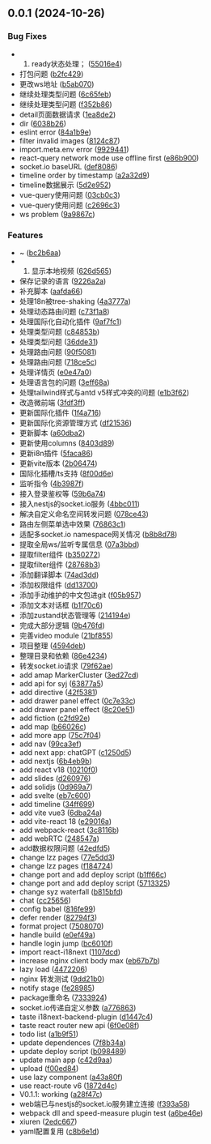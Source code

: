 ## 0.0.1 (2024-10-26)


### Bug Fixes

* 1. ready状态处理； ([55016e4](https://github.com/Maple-Team/maple-dolores/commit/55016e47be8649a077e3a32fe0bfcc2f86c4eae9))
* 打包问题 ([b2fc429](https://github.com/Maple-Team/maple-dolores/commit/b2fc4292cc5e7a52c8dd019eea4a33875069d54b))
* 更改ws地址 ([b5ab070](https://github.com/Maple-Team/maple-dolores/commit/b5ab07003a986a4b29b25a2df7706807e638df50))
* 继续处理类型问题 ([6c65feb](https://github.com/Maple-Team/maple-dolores/commit/6c65feb6f05a1b7d099896045d5ba28c2e64558d))
* 继续处理类型问题 ([f352b86](https://github.com/Maple-Team/maple-dolores/commit/f352b86da56c7458e32cbd3ea6c682b431e225d6))
* detail页面数据请求 ([1ea8de2](https://github.com/Maple-Team/maple-dolores/commit/1ea8de289ea25ee0d25b859ce19aa7a5aeed77c0))
* dir ([6038b26](https://github.com/Maple-Team/maple-dolores/commit/6038b26342d26d6cfde98e46c57910d2706ff9cb))
* eslint error ([84a1b9e](https://github.com/Maple-Team/maple-dolores/commit/84a1b9e6feec5a44a6a1297dd683140e0f98b963))
* filter invalid images ([8124c87](https://github.com/Maple-Team/maple-dolores/commit/8124c875715f9d9d9dfe6ae60f56a3538cf50112))
* import.meta.env error ([9929441](https://github.com/Maple-Team/maple-dolores/commit/9929441a0b0d3a0c218899b5b21ceff3cb712f1f))
* react-query network mode use offline first ([e86b900](https://github.com/Maple-Team/maple-dolores/commit/e86b900deb6a786c7ae3ca89a2319132b0401557))
* socket.io baseURL ([def8086](https://github.com/Maple-Team/maple-dolores/commit/def8086378b8e9ac42f23c686e2839a9c583fb71))
* timeline order by timestamp ([a2a32d9](https://github.com/Maple-Team/maple-dolores/commit/a2a32d91476c13949db3ade789f3d039fcc2ca1e))
* timeline数据展示 ([5d2e952](https://github.com/Maple-Team/maple-dolores/commit/5d2e9529a6f069f116e5e1549fad95b87519a8ce))
* vue-query使用问题 ([03cb0c3](https://github.com/Maple-Team/maple-dolores/commit/03cb0c3ef40cb381180db42aeb35f7fd4d1df5ef))
* vue-query使用问题 ([c2696c3](https://github.com/Maple-Team/maple-dolores/commit/c2696c3c3071f2e95310fd2a0d9f53fd0b0c59de))
* ws problem ([9a9867c](https://github.com/Maple-Team/maple-dolores/commit/9a9867c4e6ce29e735ccdc3bac83f63add3f3cb6))


### Features

* ~ ([bc2b6aa](https://github.com/Maple-Team/maple-dolores/commit/bc2b6aa028890b2db085723bd5d1b5202ff05d49))
* 1. 显示本地视频 ([626d565](https://github.com/Maple-Team/maple-dolores/commit/626d56571d83e8ac891a7d7054679efefb2d2dd0))
* 保存记录的语言 ([9226a2a](https://github.com/Maple-Team/maple-dolores/commit/9226a2a81ecd2fceed28d966483d99c902e006ce))
* 补充脚本 ([aafda66](https://github.com/Maple-Team/maple-dolores/commit/aafda6678310e41b06a13215cdbce7ca19d806e1))
* 处理18n被tree-shaking ([4a3777a](https://github.com/Maple-Team/maple-dolores/commit/4a3777a4082be151905f419d52ebc0892f21dd52))
* 处理动态路由问题 ([c73f1a8](https://github.com/Maple-Team/maple-dolores/commit/c73f1a8c33874f65970eb090e4d1e7b918720357))
* 处理国际化自动化插件 ([9af7fc1](https://github.com/Maple-Team/maple-dolores/commit/9af7fc1c5674b0a05ba8d881f4d6aafd2ee7ecc3))
* 处理类型问题 ([c84853b](https://github.com/Maple-Team/maple-dolores/commit/c84853b6e1dd53f156fd37f73ad090499969b31b))
* 处理类型问题 ([36dde31](https://github.com/Maple-Team/maple-dolores/commit/36dde3143919dcfded3e309411cd6337bbc2ebc6))
* 处理路由问题 ([90f5081](https://github.com/Maple-Team/maple-dolores/commit/90f5081f14d8e17ed10bd355c4fe5592d25197cd))
* 处理路由问题 ([718ce5c](https://github.com/Maple-Team/maple-dolores/commit/718ce5c1d45be6fd1bf85ea72ce40ef2f4544b37))
* 处理详情页 ([e0e47a0](https://github.com/Maple-Team/maple-dolores/commit/e0e47a0205f97f208914df03d4808b37f413bca6))
* 处理语言包的问题 ([3eff68a](https://github.com/Maple-Team/maple-dolores/commit/3eff68ae6debf66f088e50130dd8941b30f87c4d))
* 处理tailwind样式与antd v5样式冲突的问题 ([e1b3f62](https://github.com/Maple-Team/maple-dolores/commit/e1b3f626022c2e09f09c2a99f89563bd4faf49b4))
* 改造微前端 ([3fdf3ff](https://github.com/Maple-Team/maple-dolores/commit/3fdf3ff70c44cdb142f219c40212314c411250ad))
* 更新国际化插件 ([1f4a716](https://github.com/Maple-Team/maple-dolores/commit/1f4a716bb800ba51eedb37cdedced5f5f6cba060))
* 更新国际化资源管理方式 ([df21536](https://github.com/Maple-Team/maple-dolores/commit/df215363c433b67758bddcd5e442f6eeaad61cfc))
* 更新脚本 ([a60dba2](https://github.com/Maple-Team/maple-dolores/commit/a60dba2979cb5339f3d793c11763347e8410284d))
* 更新使用columns ([8403d89](https://github.com/Maple-Team/maple-dolores/commit/8403d89f0298121f5a976d2375b765708865e77f))
* 更新i8n插件 ([5faca86](https://github.com/Maple-Team/maple-dolores/commit/5faca86c58f32b01417dae4fee7d57f95af90202))
* 更新vite版本 ([2b06474](https://github.com/Maple-Team/maple-dolores/commit/2b064749000e0c6136e2a111f90040ea29c438a0))
* 国际化插槽/ts支持 ([8f00d6e](https://github.com/Maple-Team/maple-dolores/commit/8f00d6ed4ff366c1a08acd59b48cfef756290dce))
* 监听指令 ([4b3987f](https://github.com/Maple-Team/maple-dolores/commit/4b3987ffd917588c1bea0887b0f570ed80fa3050))
* 接入登录鉴权等 ([59b6a74](https://github.com/Maple-Team/maple-dolores/commit/59b6a7482007ad2bedea11c55a5a4f71ff268584))
* 接入nestjs的socket.io服务 ([4bbc011](https://github.com/Maple-Team/maple-dolores/commit/4bbc01187a870b8f45f6fdedef531a0f2b4c4041))
* 解决自定义命名空间转发问题 ([078ce43](https://github.com/Maple-Team/maple-dolores/commit/078ce4364440e77cbf168a981c9a33a985222e18))
* 路由左侧菜单选中效果 ([76863c1](https://github.com/Maple-Team/maple-dolores/commit/76863c17ea832ca06d1bbee974c504d2c9780aec))
* 适配多socket.io namespace网关情况 ([b8b8d78](https://github.com/Maple-Team/maple-dolores/commit/b8b8d78891c875c7e59d938054a45a4fa7a5f3e7))
* 提取全局ws/监听专属信息 ([07a3bbd](https://github.com/Maple-Team/maple-dolores/commit/07a3bbdcc2fe1eec8408581c8e5c0cde8d9bdd53))
* 提取filter组件 ([b350272](https://github.com/Maple-Team/maple-dolores/commit/b350272bc9489bcb99c8cd517ed1378a44379a27))
* 提取filter组件 ([28768b3](https://github.com/Maple-Team/maple-dolores/commit/28768b3b32ffc3bad412d25ecb4565c59c6dcf7b))
* 添加翻译脚本 ([74ad3dd](https://github.com/Maple-Team/maple-dolores/commit/74ad3dd919a70f2d4407e392cc152ceae001d3b0))
* 添加权限组件 ([dd13700](https://github.com/Maple-Team/maple-dolores/commit/dd13700166df3ee027f223d78b2ecd561eadfbbe))
* 添加手动维护的中文包进git ([f05b957](https://github.com/Maple-Team/maple-dolores/commit/f05b957fb8399e1c5d662141adeeab04f1a5fa22))
* 添加文本对话框 ([b1f70c6](https://github.com/Maple-Team/maple-dolores/commit/b1f70c67532abaf7c2cd61227a7b36ea493ccdcc))
* 添加zustand状态管理等 ([214194e](https://github.com/Maple-Team/maple-dolores/commit/214194eb2c637a993da88aeaa52f75b3865994cf))
* 完成大部分逻辑 ([9b476fd](https://github.com/Maple-Team/maple-dolores/commit/9b476fd876429cf5f4b722c36b1743ecf0258090))
* 完善video module ([21bf855](https://github.com/Maple-Team/maple-dolores/commit/21bf855749ac869f00dc6031569e3999aff82837))
* 项目整理 ([4594deb](https://github.com/Maple-Team/maple-dolores/commit/4594deba9845d7215af982d276de4f0cbca1e8e8))
* 整理目录和依赖 ([86e4234](https://github.com/Maple-Team/maple-dolores/commit/86e42348f36f230e1ad18b1a0d12e2c9ff9a75a8))
* 转发socket.io请求 ([79f62ae](https://github.com/Maple-Team/maple-dolores/commit/79f62aecffb482dc885e4eeb4419ef82910ecfe2))
* add amap MarkerCluster ([3ed27cd](https://github.com/Maple-Team/maple-dolores/commit/3ed27cd8644bb2d12e2f10e8ca5516c4d11f9df3))
* add api for syj ([63877a5](https://github.com/Maple-Team/maple-dolores/commit/63877a5d9899edd66c160b315c9337fd3b97de3e))
* add directive ([42f5381](https://github.com/Maple-Team/maple-dolores/commit/42f5381be129a1e5c3d950591c49cfbfb2548881))
* add drawer panel effect ([0c7e33c](https://github.com/Maple-Team/maple-dolores/commit/0c7e33c8d6ce596fb4e9d50f8096c38f7afc0420))
* add drawer panel effect ([8c20e51](https://github.com/Maple-Team/maple-dolores/commit/8c20e51b498854b636d302c2f96f3be552a93a73))
* add fiction ([c2fd92e](https://github.com/Maple-Team/maple-dolores/commit/c2fd92e6345e96550a03b1e21d843bfc76a5bf35))
* add map ([b66026c](https://github.com/Maple-Team/maple-dolores/commit/b66026cadb0342252995c3436adff48e6c86e7e0))
* add more app ([75c7f04](https://github.com/Maple-Team/maple-dolores/commit/75c7f042cd5ba88596a92e020a09a844b4631e3c))
* add nav ([99ca3ef](https://github.com/Maple-Team/maple-dolores/commit/99ca3ef6996564620099b5a9ceb7559bebd939e0))
* add next app: chatGPT ([c1250d5](https://github.com/Maple-Team/maple-dolores/commit/c1250d52e4da394cae73c1d4429d78121530459d))
* add nextjs ([6b4eb9b](https://github.com/Maple-Team/maple-dolores/commit/6b4eb9be0e1c3e07b2fc566a40d4047b9e38f93a))
* add react v18 ([10210f0](https://github.com/Maple-Team/maple-dolores/commit/10210f0a10deb5bfbabaf0ca14da4193cf59d8ab))
* add slides ([d260976](https://github.com/Maple-Team/maple-dolores/commit/d260976113b9c2a82bc8a3dba3954679b83f419d))
* add solidjs ([0d969a7](https://github.com/Maple-Team/maple-dolores/commit/0d969a7c01500552f1aed3a6a2bbf0383cfa0d95))
* add svelte ([eb7c600](https://github.com/Maple-Team/maple-dolores/commit/eb7c600a8a5a69d0cc871175c0fa7a6faf756b81))
* add timeline ([34ff699](https://github.com/Maple-Team/maple-dolores/commit/34ff69935719ca643c39d076da81aaf496033472))
* add vite vue3 ([6dba24a](https://github.com/Maple-Team/maple-dolores/commit/6dba24a4d5a0da9669b507ecab23af8db8c64de2))
* add vite-react 18 ([e29016a](https://github.com/Maple-Team/maple-dolores/commit/e29016a41736f9298d5b90f02fbe1694ed34804f))
* add webpack-react ([3c8116b](https://github.com/Maple-Team/maple-dolores/commit/3c8116bfcd1224a1b6f8802ed87476f245b3e99b))
* add webRTC ([248547a](https://github.com/Maple-Team/maple-dolores/commit/248547a005e90f28623363781696adc764afcc49))
* add数据权限问题 ([42edfd5](https://github.com/Maple-Team/maple-dolores/commit/42edfd5c9bc497b29d0acdaa8e46a59f2ccbd299))
* change lzz pages ([77e5dd3](https://github.com/Maple-Team/maple-dolores/commit/77e5dd3e330998351c252559d6f51a6cbf14823a))
* change lzz pages ([f184724](https://github.com/Maple-Team/maple-dolores/commit/f184724071ae2ebb3ef8fc8a1d08d827b19ff68f))
* change port and add deploy script ([b1ff66c](https://github.com/Maple-Team/maple-dolores/commit/b1ff66cbdfb43162255680cb81d5fd0ec643b1fc))
* change port and add deploy script ([5713325](https://github.com/Maple-Team/maple-dolores/commit/5713325762f6c6435e690e878d8586676891553e))
* change syz waterfall ([b815bfd](https://github.com/Maple-Team/maple-dolores/commit/b815bfd13bb8ebd741d90c9d5791881990e3ca79))
* chat ([cc25656](https://github.com/Maple-Team/maple-dolores/commit/cc256560244f6576d11c8073edb228c1156796e1))
* config babel ([816fe99](https://github.com/Maple-Team/maple-dolores/commit/816fe99f5114d849968dcc965bad93ea8dcdf8a4))
* defer render ([82794f3](https://github.com/Maple-Team/maple-dolores/commit/82794f3de613edf940d933bd5a6d0bc5228266cc))
* format project ([7508070](https://github.com/Maple-Team/maple-dolores/commit/75080701eddc8ff19a7128c76b0b5c2a0048be73))
* handle build ([e0ef49a](https://github.com/Maple-Team/maple-dolores/commit/e0ef49a7891e1fd2944ccf9ae4dc9b78d70bd87e))
* handle login jump ([bc6010f](https://github.com/Maple-Team/maple-dolores/commit/bc6010fc2635795729edc33ee5f9f27d4cb43e23))
* import react-i18next ([1107dcd](https://github.com/Maple-Team/maple-dolores/commit/1107dcd73b8fb14668b6df8e2f24a90e5a297878))
* increase nginx client body max ([eb67b7b](https://github.com/Maple-Team/maple-dolores/commit/eb67b7b760e442b60a0e560cc48745ef616ae001))
* lazy load ([4472206](https://github.com/Maple-Team/maple-dolores/commit/4472206c69828155203ab6f3e0244c06aa3044cc))
* nginx 转发测试 ([9dd21b0](https://github.com/Maple-Team/maple-dolores/commit/9dd21b0718f7ca9d92be201065ee7fa1391f9655))
* notify stage ([fe28985](https://github.com/Maple-Team/maple-dolores/commit/fe289857498d181ae660f3e14647593e647719dc))
* package重命名 ([7333924](https://github.com/Maple-Team/maple-dolores/commit/733392444130248d6b1296ff3a6a5a44308b01ce))
* socket.io传递自定义参数 ([a776863](https://github.com/Maple-Team/maple-dolores/commit/a776863627e5fda1038a3d6a32f2ac1eb6fcc4e9))
* taste i18next-backend-plugin ([d1447c4](https://github.com/Maple-Team/maple-dolores/commit/d1447c43e61f7673a23a3f65da77495aaa84c876))
* taste react router new api ([6f0e08f](https://github.com/Maple-Team/maple-dolores/commit/6f0e08f2d3d1d3de7a184f579682c0833e0505ba))
* todo list ([a1b9f51](https://github.com/Maple-Team/maple-dolores/commit/a1b9f51417f7085d484ecf3def8cfef18fd4f677))
* update dependences ([7f8b34a](https://github.com/Maple-Team/maple-dolores/commit/7f8b34aece779d8ae24ea0b261d94013c2340c00))
* update deploy script ([b098489](https://github.com/Maple-Team/maple-dolores/commit/b0984891efc28ef1ff76f0c3d0eb70ece1ea8db2))
* update main app ([c42d9aa](https://github.com/Maple-Team/maple-dolores/commit/c42d9aa98d800d94e44a46d11599860b88339b3e))
* upload ([f00ed84](https://github.com/Maple-Team/maple-dolores/commit/f00ed842c97f957e10d4a1aebec147c581a4ea24))
* use lazy component ([a43a80f](https://github.com/Maple-Team/maple-dolores/commit/a43a80faf2a056e6ebda4bcedc1962abcc5c3dc7))
* use react-route v6 ([1872d4c](https://github.com/Maple-Team/maple-dolores/commit/1872d4c2be37b25b6150870b669461d98e242cc0))
* V0.1.1: working ([a28f47c](https://github.com/Maple-Team/maple-dolores/commit/a28f47c3a89177b54b4dc807216fa1c44f73983d))
* web端已与nestjs的socket.io服务建立连接 ([f393a58](https://github.com/Maple-Team/maple-dolores/commit/f393a588b5b4f2f0552b776ef742126fe4b0b5f1))
* webpack dll and speed-measure plugin test ([a6be46e](https://github.com/Maple-Team/maple-dolores/commit/a6be46e2d9975c837c3c6231a3d838038fff4ed5))
* xiuren ([2edc667](https://github.com/Maple-Team/maple-dolores/commit/2edc6672ba89407e49b3787d7fd0e3ad030d8b40))
* yaml配置复用 ([c8b6e1d](https://github.com/Maple-Team/maple-dolores/commit/c8b6e1da74f09c399e380c331f8daf7e8e897da1))



